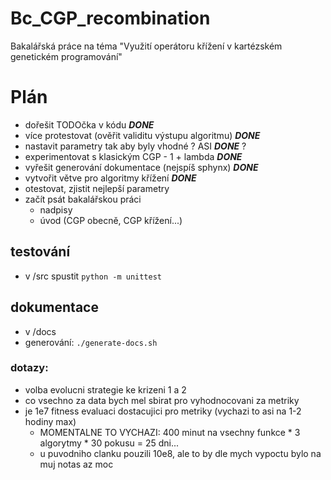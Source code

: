 # Bc_CGP_recombination

Bakalářská práce na téma "Využití operátoru křížení v kartézském genetickém programování"

# Plán
- dořešit TODOčka v kódu ***DONE***
- více protestovat (ověřit validitu výstupu algoritmu) ***DONE***
- nastavit parametry tak aby byly vhodné ? ASI ***DONE*** ?
- experimentovat s klasickým CGP - 1 + lambda ***DONE***
- vyřešit generování dokumentace (nejspíš sphynx) ***DONE***
- vytvořit větve pro algoritmy křížení ***DONE***
- otestovat, zjistit nejlepší parametry
- začít psát bakalářskou práci
   - nadpisy
   - úvod (CGP obecně, CGP křížení...)

## testování
- v /src spustit `python -m unittest`

## dokumentace
- v /docs
- generování: `./generate-docs.sh`

### dotazy:
- volba evolucni strategie ke krizeni 1 a 2
- co vsechno za data bych mel sbirat pro vyhodnocovani za metriky
- je 1e7 fitness evaluaci dostacujici pro metriky (vychazi to asi na 1-2 hodiny max)
   - MOMENTALNE TO VYCHAZI: 400 minut na vsechny funkce * 3 algorytmy * 30 pokusu = 25 dni...
   - u puvodniho clanku pouzili 10e8, ale to by dle mych vypoctu bylo na muj notas az moc